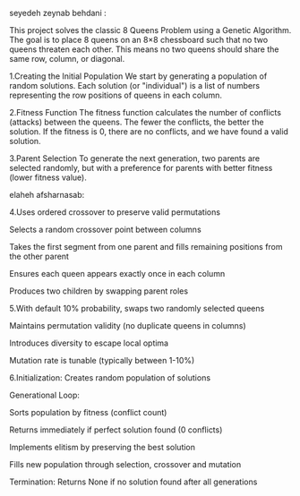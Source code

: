 seyedeh zeynab behdani :

This project solves the classic 8 Queens Problem using a Genetic Algorithm. 
The goal is to place 8 queens on an 8×8 chessboard such that no two queens threaten each other. 
This means no two queens should share the same row, column, or diagonal.

1.Creating the Initial Population
We start by generating a population of random solutions.
Each solution (or "individual") is a list of numbers representing the row positions of queens in each column.

2.Fitness Function
The fitness function calculates the number of conflicts (attacks) between the queens.
The fewer the conflicts, the better the solution. 
If the fitness is 0, there are no conflicts, and we have found a valid solution.

3.Parent Selection
To generate the next generation, two parents are selected randomly, 
but with a preference for parents with better fitness (lower fitness value).



elaheh afsharnasab:


4.Uses ordered crossover to preserve valid permutations

Selects a random crossover point between columns

Takes the first segment from one parent and fills remaining positions from the other parent

Ensures each queen appears exactly once in each column

Produces two children by swapping parent roles


5.With default 10% probability, swaps two randomly selected queens

Maintains permutation validity (no duplicate queens in columns)

Introduces diversity to escape local optima

Mutation rate is tunable (typically between 1-10%)



6.Initialization: Creates random population of solutions

Generational Loop:

Sorts population by fitness (conflict count)

Returns immediately if perfect solution found (0 conflicts)

Implements elitism by preserving the best solution

Fills new population through selection, crossover and mutation

Termination: Returns None if no solution found after all generations



